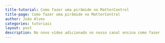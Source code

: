 ```yaml
---
title-tutorial: Como fazer uma pirâmide no MatterControl
title-page: Como fazer uma pirâmide no MatterControl
author: João Alves
categories: tutoriais
layout: post
description: No novo vídeo adicionado no nosso canal ensina como fazer uma pirâmide num fatiador 3D! 
---
```

